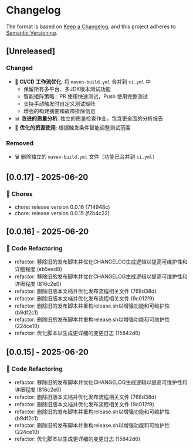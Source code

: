 # Changelog

The format is based on [Keep a Changelog](https://keepachangelog.com/en/1.0.0/),
and this project adheres to [Semantic Versioning](https://semver.org/spec/v2.0.0.html).

## [Unreleased]

### Changed
- 🔄 **CI/CD 工作流优化**: 将 `maven-build.yml` 合并到 `ci.yml` 中
  - 保留所有多平台、多JDK版本测试功能
  - 智能矩阵策略：PR 使用快速测试，Push 使用完整测试
  - 支持手动触发时自定义测试矩阵
  - 增强的构建摘要和故障排除信息
- 📊 **改进的质量分析**: 独立的质量检查作业，包含更全面的分析报告
- 🎯 **优化的资源使用**: 根据触发条件智能调整测试范围

### Removed  
- 🗑️ 删除独立的 `maven-build.yml` 文件（功能已合并到 `ci.yml`）

## [0.0.17] - 2025-06-20

### 🧹 Chores

* chore: release version 0.0.16 (714948c)
* chore: release version 0.0.15 (f2b4c22)


## [0.0.16] - 2025-06-20

### 🔨 Code Refactoring

* refactor: 移除旧的发布脚本并优化CHANGELOG生成逻辑以提高可维护性和详细程度 (eb5eed8)
* refactor: 移除旧的发布脚本并优化CHANGELOG生成逻辑以提高可维护性和详细程度 (816c2e0)
* refactor: 删除旧版本文档并优化发布流程相关文件 (768d38d)
* refactor: 删除旧版本文档并优化发布流程相关文件 (9c012f9)
* refactor: 删除旧的发布脚本并重构release.sh以增强功能和可维护性 (b9df2c1)
* refactor: 删除旧的发布脚本并重构release.sh以增强功能和可维护性 (224ce10)
* refactor: 优化脚本以生成更详细的变更日志 (15842d6)

## [0.0.15] - 2025-06-20

### 🔨 Code Refactoring

* refactor: 移除旧的发布脚本并优化CHANGELOG生成逻辑以提高可维护性和详细程度 (816c2e0)
* refactor: 删除旧版本文档并优化发布流程相关文件 (768d38d)
* refactor: 删除旧版本文档并优化发布流程相关文件 (9c012f9)
* refactor: 删除旧的发布脚本并重构release.sh以增强功能和可维护性 (b9df2c1)
* refactor: 删除旧的发布脚本并重构release.sh以增强功能和可维护性 (224ce10)
* refactor: 优化脚本以生成更详细的变更日志 (15842d6)
